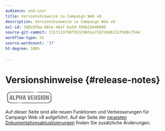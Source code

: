 ```yaml
---
audience: end-user
title: Versionshinweise zu Campaign Web v8
description: Versionshinweise zu Campaign Web v8
exl-id: 3d8c07be-665e-46af-ba5d-f04b25b40880
source-git-commit: 1157113798f95329651e71b726d6132f9d8c7544
workflow-type: ht
source-wordcount: '37'
ht-degree: 100%

---
```


# Versionshinweise  {#release-notes}

![](../assets/do-not-localize/badge.png)

Auf dieser Seite sind alle neuen Funktionen und Verbesserungen für Campaign Web v8 aufgeführt. Auf der Seite der [neuesten Dokumentationsaktualisierungen](documentation-updates.md) finden Sie zusätzliche Änderungen.
